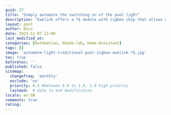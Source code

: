 ```yaml
---
guid: 27
title: "Simply automate the switching on of the pool light"
description: "Ewelink offers a 7$ module with zigbee chip that allows us to automate the traditional light of a swimming pool"
layout: post
author: Nico
date: 2022-11-07 22:00
last_modified_at: 
categories: [Automation, Haade-lab, Home-Assistant]
tags: []
image: 'automate-light-traditional-pool-zigbee-ewelink-7$.jpg'
toc: true
beforetoc: ''
published: false
sitemap:
  changefreq: 'monthly'
  exclude: 'no'
  priority: 0.5 #between 0.0 to 1.0, 1.0 high priority
  lastmod:  # date to end modification
locale: en_GB
comments: true
rating:  
---
```




